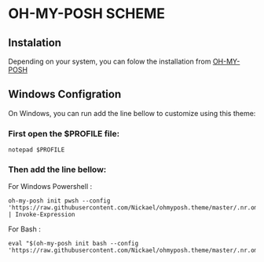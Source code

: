 # OH-MY-POSH SCHEME

## Instalation

Depending on your system, you can folow the installation from [OH-MY-POSH](https://ohmyposh.dev/docs/)

## Windows Configration

On Windows, you can run add the line bellow to customize using this theme: 
### First open the $PROFILE file:

```shell
notepad $PROFILE
```

### Then add the line bellow:
For Windows Powershell :

```shell
oh-my-posh init pwsh --config 'https://raw.githubusercontent.com/Nickael/ohmyposh.theme/master/.nr.omp.json' | Invoke-Expression
```

For Bash :

```shell
eval "$(oh-my-posh init bash --config 'https://raw.githubusercontent.com/Nickael/ohmyposh.theme/master/.nr.omp.json')"
```
